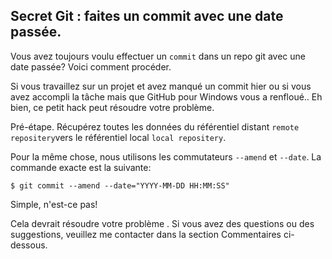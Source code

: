 ## Secret Git : faites un commit avec une date passée.


Vous avez toujours voulu effectuer un `commit`  dans un repo git avec une date passée? Voici comment procéder.

Si vous travaillez sur un projet et avez manqué un commit hier ou si vous avez accompli la tâche mais que GitHub pour Windows vous a renfloué.. Eh bien, ce petit hack peut résoudre votre problème.

Pré-étape. Récupérez toutes les données du référentiel distant `remote repositery`vers le référentiel local `local repositery`.

Pour la même chose, nous utilisons les commutateurs `--amend` et `--date`. La commande exacte est la suivante:

`$ git commit --amend --date="YYYY-MM-DD HH:MM:SS"`

Simple, n'est-ce pas!

Cela devrait résoudre votre problème . Si vous avez des questions ou des suggestions, veuillez me contacter dans la section Commentaires ci-dessous.

